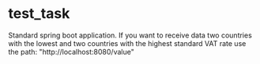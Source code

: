 # test_task

Standard spring boot application. 
If you want to receive data two countries with the lowest and two countries with the highest standard VAT rate use the path: "http://localhost:8080/value" 
